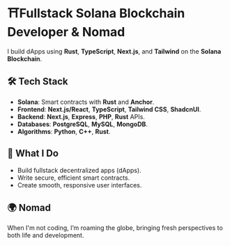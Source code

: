 # ⛩️**Fullstack Solana Blockchain Developer** & **Nomad**
I build dApps using **Rust**, **TypeScript**, **Next.js**, and **Tailwind** on the **Solana Blockchain**.

## 🛠 **Tech Stack**

- **Solana**: Smart contracts with **Rust** and **Anchor**.
- **Frontend**: **Next.js/React**, **TypeScript**, **Tailwind CSS**, **ShadcnUI**.
- **Backend**: **Next.js**, **Express**, **PHP**, **Rust** APIs.
- **Databases**: **PostgreSQL**, **MySQL**, **MongoDB**.
- **Algorithms**: **Python**, **C++**, **Rust**.

## 🧠 **What I Do**

- Build fullstack decentralized apps (dApps).
- Write secure, efficient smart contracts.
- Create smooth, responsive user interfaces.

## 🌍 **Nomad**

When I'm not coding, I’m roaming the globe, bringing fresh perspectives to both life and development.
